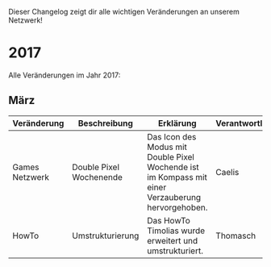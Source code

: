 Dieser Changelog zeigt dir alle wichtigen Veränderungen an unserem Netzwerk!


# 2017
Alle Veränderungen im Jahr 2017:

## März

Veränderung | Beschreibung | Erklärung | Verantwortlich | Datum
------------ | ------------- | ------------ | ------------ | ------------
Games Netzwerk | Double Pixel Wochenende  | Das Icon des Modus mit Double Pixel Wochende ist im Kompass mit einer Verzauberung hervorgehoben. | Caelis | 24. März 2017
HowTo | Umstrukturierung | Das HowTo Timolias wurde erweitert und umstrukturiert. | Thomasch | 23. März 2017